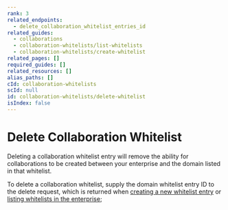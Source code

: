 ```yaml
---
rank: 3
related_endpoints:
  - delete_collaboration_whitelist_entries_id
related_guides:
  - collaborations
  - collaboration-whitelists/list-whitelists
  - collaboration-whitelists/create-whitelist
related_pages: []
required_guides: []
related_resources: []
alias_paths: []
cId: collaboration-whitelists
scId: null
id: collaboration-whitelists/delete-whitelist
isIndex: false
---
```


# Delete Collaboration Whitelist

Deleting a collaboration whitelist entry will remove the ability for
collaborations to be created between your enterprise and the domain listed in
that whitelist.

To delete a collaboration whitelist, supply the domain whitelist entry ID to
the delete request, which is returned when
[creating a new whitelist entry](guide://collaboration-whitelists/create-whitelist)
or
[listing whitelists in the enterprise](guide://collaboration-whitelists/list-whitelists);

<Samples id='delete_collaboration_whitelist_entries_id' >

</Samples>
